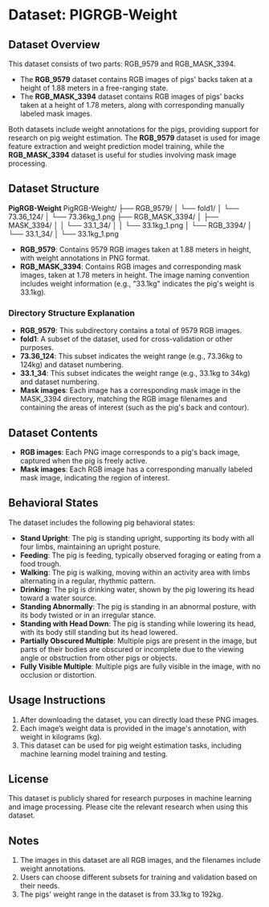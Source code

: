 # Dataset: PIGRGB-Weight

## Dataset Overview
This dataset consists of two parts: RGB_9579 and RGB_MASK_3394.
- The **RGB_9579** dataset contains RGB images of pigs' backs taken at a height of 1.88 meters in a free-ranging state.
- The **RGB_MASK_3394** dataset contains RGB images of pigs' backs taken at a height of 1.78 meters, along with corresponding manually labeled mask images.

Both datasets include weight annotations for the pigs, providing support for research on pig weight estimation. The **RGB_9579** dataset is used for image feature extraction and weight prediction model training, while the **RGB_MASK_3394** dataset is useful for studies involving mask image processing.

## Dataset Structure
**PigRGB-Weight**
PigRGB-Weight/
    ├── RGB_9579/
    │   └── fold1/
    │       └── 73.36_124/
    │           └── 73.36kg_1.png
    ├── RGB_MASK_3394/
    │   ├── MASK_3394/
    │   │   └── 33.1_34/
    │   │       └── 33.1kg_1.png
    │   └── RGB_3394/
    │       └── 33.1_34/
    │           └── 33.1kg_1.png


- **RGB_9579**: Contains 9579 RGB images taken at 1.88 meters in height, with weight annotations in PNG format.
- **RGB_MASK_3394**: Contains RGB images and corresponding mask images, taken at 1.78 meters in height. The image naming convention includes weight information (e.g., "33.1kg" indicates the pig's weight is 33.1kg).

### Directory Structure Explanation
- **RGB_9579**: This subdirectory contains a total of 9579 RGB images.
- **fold1**: A subset of the dataset, used for cross-validation or other purposes.
- **73.36_124**: This subset indicates the weight range (e.g., 73.36kg to 124kg) and dataset numbering.
- **33.1_34**: This subset indicates the weight range (e.g., 33.1kg to 34kg) and dataset numbering.
- **Mask images**: Each image has a corresponding mask image in the MASK_3394 directory, matching the RGB image filenames and containing the areas of interest (such as the pig's back and contour).

## Dataset Contents
- **RGB images**: Each PNG image corresponds to a pig's back image, captured when the pig is freely active.
- **Mask images**: Each RGB image has a corresponding manually labeled mask image, indicating the region of interest.

## Behavioral States
The dataset includes the following pig behavioral states:
- **Stand Upright**: The pig is standing upright, supporting its body with all four limbs, maintaining an upright posture.
- **Feeding**: The pig is feeding, typically observed foraging or eating from a food trough.
- **Walking**: The pig is walking, moving within an activity area with limbs alternating in a regular, rhythmic pattern.
- **Drinking**: The pig is drinking water, shown by the pig lowering its head toward a water source.
- **Standing Abnormally**: The pig is standing in an abnormal posture, with its body twisted or in an irregular stance.
- **Standing with Head Down**: The pig is standing while lowering its head, with its body still standing but its head lowered.
- **Partially Obscured Multiple**: Multiple pigs are present in the image, but parts of their bodies are obscured or incomplete due to the viewing angle or obstruction from other pigs or objects.
- **Fully Visible Multiple**: Multiple pigs are fully visible in the image, with no occlusion or distortion.

## Usage Instructions
1. After downloading the dataset, you can directly load these PNG images.
2. Each image’s weight data is provided in the image's annotation, with weight in kilograms (kg).
3. This dataset can be used for pig weight estimation tasks, including machine learning model training and testing.

## License
This dataset is publicly shared for research purposes in machine learning and image processing. Please cite the relevant research when using this dataset.

## Notes
1. The images in this dataset are all RGB images, and the filenames include weight annotations.
2. Users can choose different subsets for training and validation based on their needs.
3. The pigs' weight range in the dataset is from 33.1kg to 192kg.
